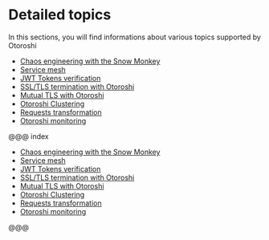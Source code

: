 # Detailed topics

In this sections, you will find informations about various topics supported by Otoroshi

* [Chaos engineering with the Snow Monkey](./snow-monkey.md)
* [Service mesh](./service-mesh.md)
* [JWT Tokens verification](./jwt-verifications.md)
* [SSL/TLS termination with Otoroshi](./ssl.md)
* [Mutual TLS with Otoroshi](./mtls.md)
* [Otoroshi Clustering](./clustering.md)
* [Requests transformation](./req-transformers.md)
* [Otoroshi monitoring](./monitoring.md)

@@@ index

* [Chaos engineering with the Snow Monkey](./snow-monkey.md)
* [Service mesh](./service-mesh.md)
* [JWT Tokens verification](./jwt-verifications.md)
* [SSL/TLS termination with Otoroshi](./ssl.md)
* [Mutual TLS with Otoroshi](./mtls.md)
* [Otoroshi Clustering](./clustering.md)
* [Requests transformation](./req-transformers.md)
* [Otoroshi monitoring](./monitoring.md)

@@@
